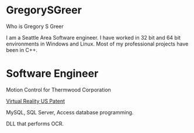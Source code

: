 # GregorySGreer
Who is Gregory S Greer


I am a Seattle Area Software engineer.  I have worked in 32 bit and 64 bit environments in Windows and Linux.  Most of my professional projects have been in C++.


# Software Engineer


Motion Control for Thermwood Corporation


[Virtual Reality US Patent](https://patft.uspto.gov/netacgi/nph-Parser?Sect1=PTO1&Sect2=HITOFF&d=PALL&p=1&u=%2Fnetahtml%2FPTO%2Fsrchnum.htm&r=1&f=G&l=50&s1=6839041.PN.&OS=PN/6839041&RS=PN/6839041)


MySQL, SQL Server, Access database programming.


DLL that performs OCR.
